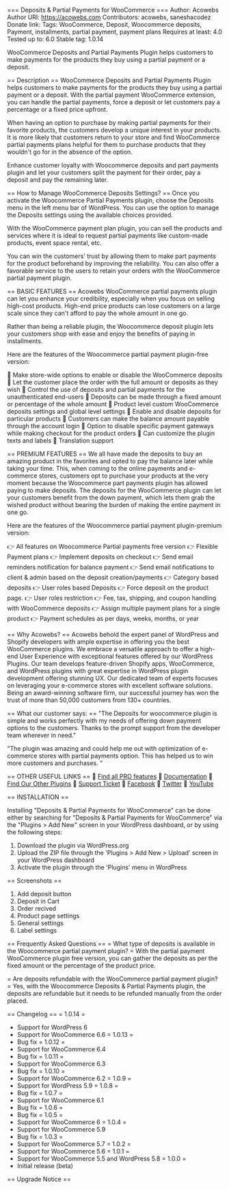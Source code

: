 ﻿=== Deposits & Partial Payments for WooCommerce ===
Author: Acowebs
Author URI: https://acowebs.com
Contributors: acowebs, saneshacodez
Donate link:
Tags: WooCommerce, Deposit, Woocommerce deposits, Payment, installments, partial payment, payment plans
Requires at least: 4.0
Tested up to: 6.0
Stable tag: 1.0.14

WooCommerce Deposits and Partial Payments Plugin helps customers to make payments for the products they buy using a partial payment or a deposit. 

== Description ==
WooCommerce Deposits and Partial Payments Plugin helps customers to make payments for the products they buy using a partial payment or a deposit. With the partial payment WooCommerce extension, you can handle the partial payments, force a deposit or let customers pay a percentage or a fixed price upfront.

When having an option to purchase by making partial payments for their favorite products, the customers develop a unique interest in your products. It is more likely that customers return to your store and find WooCommerce partial payments plans helpful for them to purchase products that they wouldn't go for in the absence of the option.

Enhance customer loyalty with Woocommerce deposits and part payments plugin and let your customers split the payment for their order, pay a deposit and pay the remaining later.

== How to Manage WooCommerce Deposits Settings? ==
Once you activate the Woocommerce Partial Payments plugin, choose the Deposits menu in the left menu bar of WordPress. You can use the option to manage the Deposits settings using the available choices provided.

With the WooCommerce payment plan plugin, you can sell the products and services where it is ideal to request partial payments like custom-made products, event space rental, etc.

You can win the customers' trust by allowing them to make part payments for the product beforehand by improving the reliability. You can also offer a favorable service to the users to retain your orders with the WooCommerce partial payment plugin.

== BASIC FEATURES ==
Acowebs WooCommerce partial payments plugin can let you enhance your credibility, especially when you focus on selling high-cost products. High-end price products can lose customers on a large scale since they can't afford to pay the whole amount in one go.

Rather than being a reliable plugin, the Woocommerce deposit plugin lets your customers shop with ease and enjoy the benefits of paying in installments.

Here are the features of the Woocommerce partial payment plugin-free version:

🔹 Make store-wide options to enable or disable the WooCommerce deposits
🔹 Let the customer place the order with the full amount or deposits as they wish
🔹 Control the use of deposits and partial payments for the unauthenticated end-users
🔹 Deposits can be made through a fixed amount or percentage of the whole amount
🔹 Product level custom WooCommerce deposits settings and global level settings
🔹 Enable and disable deposits for particular products
🔹 Customers can make the balance amount payable through the account login
🔹 Option to disable specific payment gateways while making checkout for the product orders 
🔹 Can customize the plugin texts and labels
🔹 Translation support 

== PREMIUM FEATURES ==
We all have made the deposits to buy an amazing product in the favorites and opted to pay the balance later while taking your time. This, when coming to the online payments and e-commerce stores, customers opt to purchase your products at the very moment because the Woocommerce part payments plugin has allowed paying to make deposits. The deposits for the WooCommerce plugin can let your customers benefit from the down payment, which lets them grab the wished product without bearing the burden of making the entire payment in one go.

Here are the features of the Woocommerce partial payment plugin-premium version:

👉 All features on Woocommerce Partial payments free version
👉 Flexible Payment plans
👉 Implement deposits on checkout
👉 Send email reminders notification for balance payment
👉 Send email notifications to client & admin based on the deposit creation/payments
👉 Category based deposits
👉 User roles based Deposits 
👉 Force deposit on the product page.
👉 User roles restriction
👉 Fee, tax, shipping, and coupon handling with WooCommerce deposits
👉 Assign multiple payment plans for a single product
👉 Payment schedules as per days, weeks, months, or year

== Why Acowebs? ==
Acowebs behold the expert panel of WordPress and Shopify developers with ample expertise in offering you the best WooCommerce plugins. We embrace a versatile approach to offer a high-end User Experience with exceptional features offered by our WordPress Plugins. Our team develops feature-driven Shopify apps, WooCommerce, and WordPress plugins with great expertise in WordPress plugin development offering stunning UX. Our dedicated team of experts focuses on leveraging your e-commerce stores with excellent software solutions. Being an award-winning software firm, our successful journey has won the trust of more than 50,000 customers from 130+ countries.

== What our customer says: ==
"The Deposits for woocommerce plugin is simple and works perfectly with my needs of offering down payment options to the customers. Thanks to the prompt support from the developer team wherever in need."

"The plugin was amazing and could help me out with optimization of e-commerce stores with partial payments option. This has helped us to win more customers and purchases. "

== OTHER USEFUL LINKS ==
🔹 [Find all PRO features](https://acowebs.com/woocommerce-deposits-partial-payments/)
🔹 [Documentation](https://acowebs.com/support/)
🔹 [Find Our Other Plugins](https://acowebs.com/woocommerce-plugins/)
🔹 [Support Ticket](https://support.acowebs.com/portal/newticket)
🔹 [Facebook](https://www.facebook.com/acowebs)
🔹 [Twitter](https://twitter.com/acowebs)
🔹 [YouTube](https://www.youtube.com/channel/UCXoOjbKiXjDocNMe8qd3WHw)


== INSTALLATION ==

Installing "Deposits & Partial Payments for WooCommerce" can be done either by searching for "Deposits & Partial Payments for WooCommerce" via the "Plugins > Add New" screen in your WordPress dashboard, or by using the following steps:

1. Download the plugin via WordPress.org
1. Upload the ZIP file through the 'Plugins > Add New > Upload' screen in your WordPress dashboard
1. Activate the plugin through the 'Plugins' menu in WordPress

== Screenshots ==
1. Add deposit button
2. Deposit in Cart
3. Order recived
4. Product page settings
5. General settings
6. Label settings

== Frequently Asked Questions ==
= What type of deposits is available in the Woocommerce partial payment plugin? =
With the partial payment WooCommerce plugin free version, you can gather the deposits as per the fixed amount or the percentage of the product price.

= Are deposits refundable with the WooCommerce partial payment plugin?  =
Yes, with the Woocommerce Deposits & Partial Payments plugin, the deposits are refundable but it needs to be refunded manually from the order placed. 

== Changelog ==
= 1.0.14 =
* Support for WordPress 6
* Support for WooCommerce 6.6
= 1.0.13 =
* Bug fix
= 1.0.12 =
* Support for WooCommerce 6.4
* Bug fix
= 1.0.11 =
* Support for WooCommerce 6.3
* Bug fix
= 1.0.10 =
* Support for WooCommerce 6.2
= 1.0.9 =
* Support for WordPress 5.9
= 1.0.8 =
* Bug fix
= 1.0.7 =
* Support for WooCommerce 6.1
* Bug fix
= 1.0.6 =
* Bug fix
= 1.0.5 =
* Support for WooCommerce 6
= 1.0.4 =
* Support for WooCommerce 5.9
* Bug fix
= 1.0.3 =
* Support for WooCommerce 5.7
= 1.0.2 =
* Support for WooCommerce 5.6
= 1.0.1 =
* Support for WooCommerce 5.5 and WordPress 5.8
= 1.0.0 =
* Initial release (beta)

== Upgrade Notice ==

